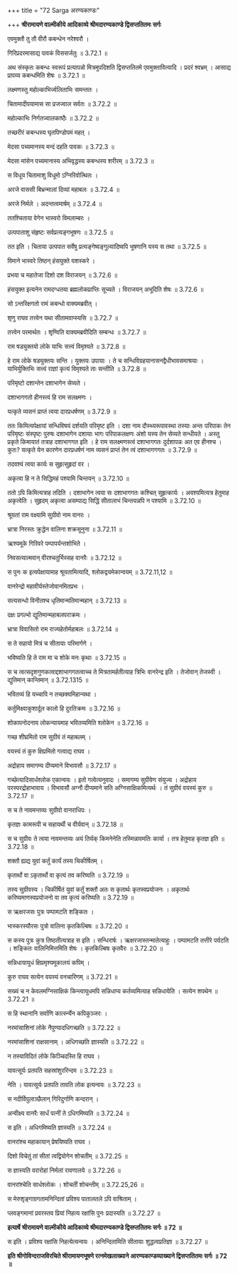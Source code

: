 +++
title = "72 Sarga अरण्यकाण्डः"

+++
**श्रीरामायणे वाल्मीकीये आदिकाव्ये श्रीमदारण्यकाण्डे द्विसप्ततितमः सर्गः**

एवमुक्तौ तु तौ वीरौ कबन्धेन नरेश्वरौ ।

गिरिप्रदरमासाद्य पावकं विससर्जतुः ॥ 3.72.1 ॥

अथ संस्कृतः कबन्धः स्वरूपं प्रत्यापन्नो मित्रमुपदिशति द्विसप्ततितमे एवमुक्तावित्यादि । प्रदरं श्वभ्रम् । आसाद्य प्रापय्य कबन्धमिति शेषः ॥ 3.72.1 ॥

लक्ष्मणस्तु महोल्काभिर्ज्वलिताभिः समन्ततः ।

चितामादीपयामास सा प्रजज्वाल सर्वतः ॥ 3.72.2 ॥

महोल्काभिः निर्गतज्वालकाष्ठैः ॥ 3.72.2 ॥

तच्छरीरं कबन्धस्य घृतपिण्डोपमं महत् ।

मेदसा पच्यमानस्य मन्दं दहति पावकः ॥ 3.72.3 ॥

मेदसा मांसेन पच्यमानास्य अभिवृद्धस्य कबन्धस्य शरीरम् ॥ 3.72.3 ॥

स विधूय चितामाशु विधूमो ऽग्निरिवोत्थितः ।

अरजे वाससी बिभ्रन्मालां दिव्यां महाबलः ॥ 3.72.4 ॥

अरजे निर्मले । अदन्तत्वमार्षम् ॥ 3.72.4 ॥

ततश्चिताया वेगेन भास्वरो विमलाम्बरः ।

उत्पपाताशु संहृष्टः सर्वप्रत्यङ्गभूषणः ॥ 3.72.5 ॥

तत इति । चिताया उत्पपात सर्वेषु प्रत्यङ्गेष्वङ्गुल्यादिष्वपि भूषणानि यस्य स तथा ॥ 3.72.5 ॥

विमाने भास्वरे तिष्ठन् हंसयुक्ते यशस्करे ।

प्रभया च महातेजा दिशो दश विराजयन् ॥ 3.72.6 ॥

हंसयुक्त इत्यनेन रामदग्धतया ब्रह्मलोकप्राप्तिः सूच्यते । विराजयन् अभूदिति शेषः ॥ 3.72.6 ॥

सो ऽन्तरिक्षगतो रामं कबन्धो वाक्यमब्रवीत् ।

शृणु राघव तत्त्वेन यथा सीतामवाप्स्यसि ॥ 3.72.7 ॥

तत्त्वेन परमार्थतः । शृण्विति वाक्यमब्रवीदिति सम्बन्धः ॥ 3.72.7 ॥

राम षड्युक्तयो लोके याभिः सत्त्वं विमृश्यते ॥ 3.72.8 ॥

हे राम लोके षड्युक्तयः सन्ति । युक्तयः उपायाः । ते च सन्धिविग्रहयानासनद्वैधीभावसमाश्रयाः । याभिर्युक्तिभिः सत्त्वं राज्ञां कृत्यं विमृश्यते ताः सन्तीति ॥ 3.72.8 ॥

परिमृष्टो दशान्तेन दशाभागेन सेव्यते ।

दशाभागगतो हीनस्त्वं हि राम सलक्ष्मणः ।

यत्कृते व्यसनं प्राप्तं त्वया दारप्रधर्षणम् ॥ 3.72.9 ॥

ततः किमित्यपेक्षायां सन्धिविषयं दर्शयति परिमृष्ट इति । दशा नाम दौस्थ्यरूपावस्था तस्याः अन्तः परिपाकः तेन परिमृष्टः संस्पृष्टः पुरुषः दशाभागेन दशायाः भागः परिपाकलक्षणः अंशो यस्य तेन सेव्यते सन्धीयते । अस्तु प्रकृते किमायातं तत्राह दशाभागगत इति । हे राम सलक्ष्मणस्त्वं दशाभागगतः दुर्दशापन्नः अत एव हीनश्च । कुतः? यत्कृते येन कारणेन दारप्रधर्षणं नाम व्यसनं प्राप्तं तेन त्वं दशाभागगगतः ॥ 3.72.9 ॥

तदवश्यं त्वया कार्यः स सुहृत्सुहृदां वर ।

अकृत्वा हि न ते सिद्धिमहं पश्यामि चिन्तयन् ॥ 3.72.10 ॥

ततो ऽपि किमित्यत्राह तदिति । दशाभागेन त्वया सः दशाभागगतः कश्चित् सुहृत्कार्यः । अवश्यमित्यत्र हेतुमाह अकृत्वेति । सुहृदम् अकृत्वा असम्पाद्य सिद्धिं सीतालाभं चिन्तयन्नपि न पश्यामि ॥ 3.72.10 ॥

श्रूयतां राम वक्ष्यामि सुग्रीवो नाम वानरः ।

भ्रात्रा निरस्तः क्रुद्धेन वालिना शक्रसूनुना ॥ 3.72.11 ॥

ऋश्यमूके गिरिवरे पम्पापर्यन्तशोभिते ।

निवसत्यात्मवान् वीरश्चतुर्भिस्सह वानरैः ॥ 3.72.12 ॥

स पुनः क इत्यपेक्षायामाह श्रूयतामित्यादि, श्लोकद्वयमेकान्वयम् ॥ 3.72.11,12 ॥

वानरेन्द्रो महावीर्यस्तेजोवानमितप्रभः ।

सत्यसन्धो विनीतश्च धृतिमान्मतिमान्महान् ॥ 3.72.13 ॥

दक्षः प्रगल्भो द्युतिमान्महाबलपराक्रमः ।

भ्रात्रा विवासितो राम राज्यहेतोर्महाबलः ॥ 3.72.14 ॥

स ते सहायो मित्रं च सीतायाः परिमार्गणे ।

भविष्यति हि ते राम मा च शोके मनः कृथाः ॥ 3.72.15 ॥

स च त्वत्सदृशगुणकत्वाद्दशाभागगतत्वाच्च ते मित्रतामर्हतीत्याह त्रिभिः वानरेन्द्र इति । तेजोवान् तेजस्वी । द्युतिमान् कान्तिमान् ॥ 3.72.1315 ॥

भवितव्यं हि यच्चापि न तच्छक्यमिहान्यथा ।

कर्तुमिक्ष्वाकुशार्दूल कालो हि दुरतिक्रमः ॥ 3.72.16 ॥

शोकापनोदनाय लोकन्यायमाह भवितव्यमिति श्लोकेन ॥ 3.72.16 ॥

गच्छ शीघ्रमितो राम सुग्रीवं तं महाबलम् ।

वयस्यं तं कुरु क्षिप्रमितो गत्वाद्य राघव ।

अद्रोहाय समागम्य दीप्यमाने विभावसौ ॥ 3.72.17 ॥

गच्छेत्यादिसार्धश्लोक एकान्वयः । इतो गत्वेत्यनुवादः । समागम्य सुग्रीवेण संयुज्य । अद्रोहाय परस्परद्रोहाभावाय । विभावसौ अग्नौ दीप्यमाने सति अग्निसाक्षिकमित्यर्थः । तं सुग्रीवं वयस्यं कुरु ॥ 3.72.17 ॥

स च ते नावमन्तव्यः सुग्रीवो वानराधिपः ।

कृतज्ञः कामरूपी च सहायर्थी च वीर्यवान् ॥ 3.72.18 ॥

स च सुग्रीवः ते त्वया नावमन्तव्यः अयं तिर्यक् किमनेनेति तस्मिन्नावमतिः कार्या । तत्र हेतुमाह कृतज्ञ इति ॥ 3.72.18 ॥

शक्तौ ह्यद्य युवां कर्तुं कार्यं तस्य चिकीर्षितम् ।

कृतार्थो वा ऽकृतार्थो वा कृत्यं तव करिष्यति ॥ 3.72.19 ॥

तस्य सुग्रीवस्य । चिकीर्षितं युवां कर्तुं शक्तौ अतः स कृतार्थः कृतस्वप्रयोजनः । अकृतार्थः करिष्यमाणस्वप्रयोजनो वा तव कृत्यं करिष्यति ॥ 3.72.19 ॥

स ऋक्षरजसः पुत्रः पम्पामटति शङ्कितः ।

भास्करस्यौरसः पुत्रो वालिना कृतकिल्बिषः ॥ 3.72.20 ॥

स कस्य पुत्रः कुत्र तिष्ठतीत्यत्राह स इति । सन्धिरार्षः । ऋक्षरजास्तन्मातेत्याहुः । पम्पामटति तत्तीरे पर्यटति । शङ्कितः वालिनिमित्तमिति शेषः । कृतकिल्बिषः कृतवैरः ॥ 3.72.20 ॥

सन्निधायायुधं क्षिप्रमृश्यमूकालयं कपिम् ।

कुरु राघव सत्येन वयस्यं वनचारिणम् ॥ 3.72.21 ॥

सख्यं च न केवलमग्निसाक्षिकं किन्त्वायुधमपि सन्निधाप्य कर्तव्यमित्याह सन्निधायेति । सत्येन शपथेन ॥ 3.72.21 ॥

स हि स्थानानि सर्वाणि कार्त्स्न्येन कपिकुञ्जरः ।

नरमांसाशिनां लोके नैपुण्यादधिगच्छति ॥ 3.72.22 ॥

नरमांसाशिनां राक्षसानाम् । अधिगच्छति ज्ञास्यति ॥ 3.72.22 ॥

न तस्याविदितं लोके किञ्चिदस्ति हि राघव ।

यावत्सूर्यः प्रतपति सहस्रांशुररिन्दम ॥ 3.72.23 ॥

नेति । यावत्सूर्यः प्रतपति तावति लोक इत्यन्वयः ॥ 3.72.23 ॥

स नदीर्विपुलाञ्छैलान् गिरिदुर्गाणि कन्दरान् ।

अन्वीक्ष्य वानरैः सार्धं पत्नीं ते ऽधिगमिष्यति ॥ 3.72.24 ॥

स इति । अधिगमिष्यति ज्ञास्यति ॥ 3.72.24 ॥

वानरांश्च महाकायान् प्रेषयिष्यति राघव ।

दिशो विचेतुं तां सीतां त्वद्वियोगेन शोचतीम् ॥ 3.72.25 ॥

स ज्ञास्यति वरारोहां निर्मलां रावणालये ॥ 3.72.26 ॥

वानरांश्चेति सार्धश्लोकः । शोचतीं शोचन्तीम् ॥ 3.72.25,26 ॥

स मेरुशृङ्गाग्रगतामनिन्दितां प्रविश्य पातालतले ऽपि वाश्रिताम् ।

प्लवङ्गमानां प्रवरस्तव प्रियां निहत्य रक्षांसि पुनः प्रदास्यति ॥ 3.72.27 ॥

**इत्यार्षे श्रीरामायणे वाल्मीकीये आदिकाव्ये श्रीमदारण्यकाण्डे द्विसप्ततितमः सर्गः ॥ 72 ॥**

स इति । प्रविश्य रक्षांसि निहत्येत्यन्वयः । अनिन्दितामिति सीतायाः शुद्धत्वप्रतिज्ञा ॥ 3.72.27 ॥

**इति श्रीगोविन्दराजविरचिते श्रीरामायणभूषणे रत्नमेखलाख्याने आरण्यकाण्डव्याख्याने द्विसप्ततितमः सर्गः ॥ 72 ॥**
